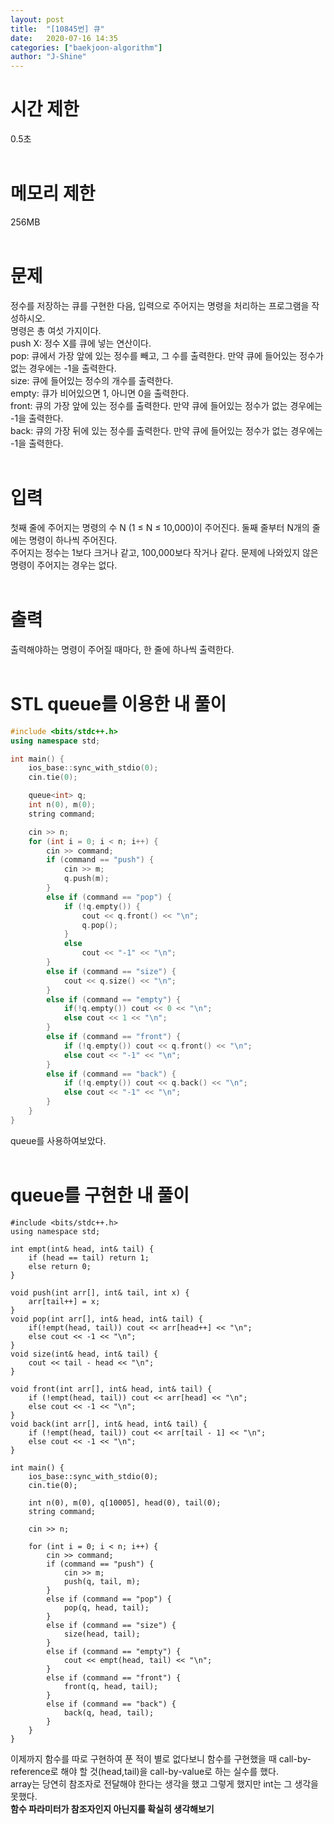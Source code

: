 ```yaml
---
layout: post
title:  "[10845번] 큐"
date:   2020-07-16 14:35
categories: ["baekjoon-algorithm"]
author: "J-Shine"
---
```

# 시간 제한
0.5초<br><br>

# 메모리 제한
256MB<br><br>

# 문제  
정수를 저장하는 큐를 구현한 다음, 입력으로 주어지는 명령을 처리하는 프로그램을 작성하시오.<br>
명령은 총 여섯 가지이다.<br>
push X: 정수 X를 큐에 넣는 연산이다.<br>
pop: 큐에서 가장 앞에 있는 정수를 빼고, 그 수를 출력한다. 만약 큐에 들어있는 정수가 없는 경우에는 -1을 출력한다.<br>
size: 큐에 들어있는 정수의 개수를 출력한다.<br>
empty: 큐가 비어있으면 1, 아니면 0을 출력한다.<br>
front: 큐의 가장 앞에 있는 정수를 출력한다. 만약 큐에 들어있는 정수가 없는 경우에는 -1을 출력한다.<br>
back: 큐의 가장 뒤에 있는 정수를 출력한다. 만약 큐에 들어있는 정수가 없는 경우에는 -1을 출력한다.<br><br>

# 입력  

첫째 줄에 주어지는 명령의 수 N (1 ≤ N ≤ 10,000)이 주어진다. 둘째 줄부터 N개의 줄에는 명령이 하나씩 주어진다.<br>
주어지는 정수는 1보다 크거나 같고, 100,000보다 작거나 같다. 문제에 나와있지 않은 명령이 주어지는 경우는 없다.<br><br>
# 출력  

출력해야하는 명령이 주어질 때마다, 한 줄에 하나씩 출력한다.<br><br>

# STL queue를 이용한 내 풀이

```c++
#include <bits/stdc++.h>
using namespace std;

int main() {
	ios_base::sync_with_stdio(0);
	cin.tie(0);

	queue<int> q;
	int n(0), m(0);
	string command;

	cin >> n;
	for (int i = 0; i < n; i++) {
		cin >> command;
		if (command == "push") {
			cin >> m;
			q.push(m);
		}
		else if (command == "pop") {
			if (!q.empty()) {
				cout << q.front() << "\n";
				q.pop();
			}
			else
				cout << "-1" << "\n";
		}
		else if (command == "size") {
			cout << q.size() << "\n";
		}
		else if (command == "empty") {
			if(!q.empty()) cout << 0 << "\n";
			else cout << 1 << "\n";
		}
		else if (command == "front") {
			if (!q.empty()) cout << q.front() << "\n";
			else cout << "-1" << "\n";
		}
		else if (command == "back") {
			if (!q.empty()) cout << q.back() << "\n";
			else cout << "-1" << "\n";
		}
	}
}
```
queue를 사용하여보았다.<br><br>

# queue를 구현한 내 풀이
```
#include <bits/stdc++.h>
using namespace std;

int empt(int& head, int& tail) {
	if (head == tail) return 1;
	else return 0;
}

void push(int arr[], int& tail, int x) {
	arr[tail++] = x;
}
void pop(int arr[], int& head, int& tail) {
	if(!empt(head, tail)) cout << arr[head++] << "\n";
	else cout << -1 << "\n";
}
void size(int& head, int& tail) {
	cout << tail - head << "\n";
}

void front(int arr[], int& head, int& tail) {
	if (!empt(head, tail)) cout << arr[head] << "\n";
	else cout << -1 << "\n";
}
void back(int arr[], int& head, int& tail) {
	if (!empt(head, tail)) cout << arr[tail - 1] << "\n";
	else cout << -1 << "\n";
}

int main() {
	ios_base::sync_with_stdio(0);
	cin.tie(0);

	int n(0), m(0), q[10005], head(0), tail(0);
	string command;

	cin >> n;

	for (int i = 0; i < n; i++) {
		cin >> command;
		if (command == "push") {
			cin >> m;
			push(q, tail, m);
		}
		else if (command == "pop") {
			pop(q, head, tail);
		}
		else if (command == "size") {
			size(head, tail);
		}
		else if (command == "empty") {
			cout << empt(head, tail) << "\n";
		}
		else if (command == "front") {
			front(q, head, tail);
		}
		else if (command == "back") {
			back(q, head, tail);
		}
	}
}
```
이제까지 함수를 따로 구현하여 푼 적이 별로 없다보니 함수를 구현했을 때 call-by-reference로 해야 할 것(head,tail)을 call-by-value로 하는 실수를 했다.<br>
array는 당연히 참조자로 전달해야 한다는 생각을 했고 그렇게 했지만 int는 그 생각을 못했다.<br>
**함수 파라미터가 참조자인지 아닌지를 확실히 생각해보기**<br>
